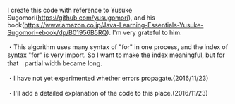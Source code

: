   I create this code with reference to Yusuke Sugomori(https://github.com/yusugomori), and 
his book(https://www.amazon.co.jp/Java-Learning-Essentials-Yusuke-Sugomori-ebook/dp/B01956B5RQ).
I'm very grateful to him.

・This algorithm uses many syntax of "for" in one process, and the index of syntax "for" is very import.
So I want to make the index meaningful, but for that　partial width became long.

・I have not yet experimented whether errors propagate.(2016/11/23)
 
・I'll add a detailed explanation of the code to this place.(2016/11/23)
